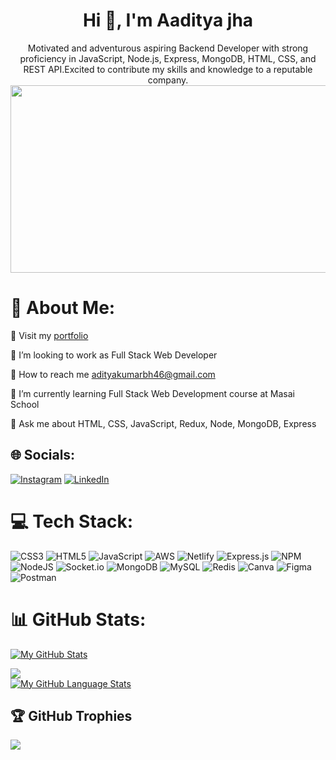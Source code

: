 <div align="center">
  <h1>Hi 👋, I'm Aaditya jha</h1>
  Motivated and adventurous aspiring Backend Developer with strong
proficiency in JavaScript, Node.js, Express, MongoDB, HTML, CSS,
and REST API.Excited to
contribute my skills and knowledge to a reputable company.
  
  <img  height="300" width="2000" src="https://miro.medium.com/max/1280/0*-u0b7K0Q6zfBcQqT.gif" alt="your banner">
</div>
<!-- <p align="center">
  <img height="300" width="2000" src="https://miro.medium.com/max/1280/0*-u0b7K0Q6zfBcQqT.gif">
</p> -->

# 💫 About Me:
🔭 Visit my [portfolio](https://AAdi23456.github.io)

👯 I’m looking to work as Full Stack Web Developer

🤝 How to reach me adityakumarbh46@gmail.com

🌱 I’m currently learning Full Stack Web Development course at Masai School

💬 Ask me about HTML, CSS, JavaScript, Redux, Node, MongoDB, Express


## 🌐 Socials:
[![Instagram](https://img.shields.io/badge/Instagram-%23E4405F.svg?logo=Instagram&logoColor=white)](https://instagram.com/its_aadi267) [![LinkedIn](https://img.shields.io/badge/LinkedIn-%230077B5.svg?logo=linkedin&logoColor=white)](https://linkedin.com/in/aaditya-jha-967b72215) 

# 💻 Tech Stack:
![CSS3](https://img.shields.io/badge/css3-%231572B6.svg?style=for-the-badge&logo=css3&logoColor=white) ![HTML5](https://img.shields.io/badge/html5-%23E34F26.svg?style=for-the-badge&logo=html5&logoColor=white) ![JavaScript](https://img.shields.io/badge/javascript-%23323330.svg?style=for-the-badge&logo=javascript&logoColor=%23F7DF1E) ![AWS](https://img.shields.io/badge/AWS-%23FF9900.svg?style=for-the-badge&logo=amazon-aws&logoColor=white) ![Netlify](https://img.shields.io/badge/netlify-%23000000.svg?style=for-the-badge&logo=netlify&logoColor=#00C7B7) ![Express.js](https://img.shields.io/badge/express.js-%23404d59.svg?style=for-the-badge&logo=express&logoColor=%2361DAFB) ![NPM](https://img.shields.io/badge/NPM-%23000000.svg?style=for-the-badge&logo=npm&logoColor=white) ![NodeJS](https://img.shields.io/badge/node.js-6DA55F?style=for-the-badge&logo=node.js&logoColor=white) ![Socket.io](https://img.shields.io/badge/Socket.io-black?style=for-the-badge&logo=socket.io&badgeColor=010101) ![MongoDB](https://img.shields.io/badge/MongoDB-%234ea94b.svg?style=for-the-badge&logo=mongodb&logoColor=white) ![MySQL](https://img.shields.io/badge/mysql-%2300f.svg?style=for-the-badge&logo=mysql&logoColor=white) ![Redis](https://img.shields.io/badge/redis-%23DD0031.svg?style=for-the-badge&logo=redis&logoColor=white) ![Canva](https://img.shields.io/badge/Canva-%2300C4CC.svg?style=for-the-badge&logo=Canva&logoColor=white) 	![Figma](https://img.shields.io/badge/figma-%23F24E1E.svg?style=for-the-badge&logo=figma&logoColor=white) ![Postman](https://img.shields.io/badge/Postman-FF6C37?style=for-the-badge&logo=postman&logoColor=white)
# 📊 GitHub Stats:
[![My GitHub Stats](https://github-readme-stats.vercel.app/api/?username=AAdi23456&count_private=true&theme=tokyonight&showicons=true)]()

![](https://github-readme-streak-stats.herokuapp.com/?user=AAdi23456&theme=dark&hide_border=true)<br/>
[![My GitHub Language Stats](https://github-readme-stats.vercel.app/api/top-langs/?username=AAdi23456&langs_count=5&theme=tokyonight)]()



## 🏆 GitHub Trophies
![](https://github-profile-trophy.vercel.app/?username=AAdi23456&theme=radical&no-frame=false&no-bg=true&margin-w=4)

<!-- ### 🔝 Top Contributed Repo
![](https://github-contributor-stats.vercel.app/api?username=AAdi23456&limit=5&theme=dark&combine_all_yearly_contributions=true) 

### 😂 Random Dev Meme
<img src="https://i.pinimg.com/originals/12/35/1a/12351a0f8e62cdcc1af888dcd33831e8.jpg" width="512px"/>

---


<!-- Proudly created with GPRM ( https://gprm.itsvg.in ) -->
